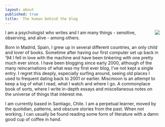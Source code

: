 ```yaml
---
layout: about
published: true
title:  The human behind the blog
---
```


<img align="right" src="/assets/img/lucoffeecropped.png">

I am a psychologist who writes and I am many things - sensitive, observing, and alive - among others.

Born in Madrid, Spain, I grew up in several different countries, an only child and lover of books. Sometime after having our first computer set up back in ’94 I fell in love with the machine and have been tinkering with one pretty much ever since. I have been blogging since early 2000, although of the many reincarnations of what was my first ever blog, I’ve not kept a single entry. I regret this deeply, especially surfing around, seeing old places I used to frequent dating back to 2001 or earlier. Miscmoon is an attempt to keep a log of what I read, what I watch and where I go. A commonplace book of sorts, where I write in-depth essays and miscellaneous notes on the universe of things that interest me.

I am currently based in Santiago, Chile. I am a perpetual learner, moved by the quotidian, patterns, and obscure stories from the past. When not working, I can usually be found reading some form of literature with a damn good cup of coffee in hand.
